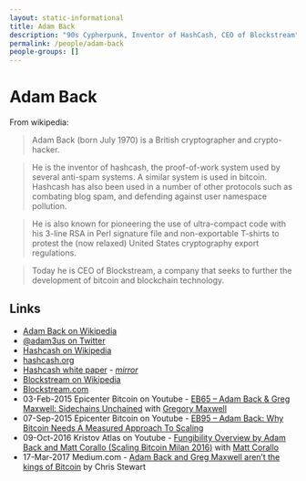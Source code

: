 ```yaml
---
layout: static-informational
title: Adam Back
description: "90s Cypherpunk, Inventor of HashCash, CEO of Blockstream"
permalink: /people/adam-back
people-groups: []
---
```


# Adam Back

From wikipedia:

> Adam Back (born July 1970) is a British cryptographer and crypto-hacker.

> He is the inventor of hashcash, the proof-of-work system used by several anti-spam systems. A similar system is used in bitcoin. Hashcash has also been used in a number of other protocols such as combating blog spam, and defending against user namespace pollution.

> He is also known for pioneering the use of ultra-compact code with his 3-line RSA in Perl signature file and non-exportable T-shirts to protest the (now relaxed) United States cryptography export regulations.

> Today he is CEO of Blockstream, a company that seeks to further the development of bitcoin and blockchain technology.

## Links

* [Adam Back on Wikipedia](https://en.wikipedia.org/wiki/Adam_Back)
* [@adam3us on Twitter](https://twitter.com/adam3us)
* [Hashcash on Wikipedia](https://en.wikipedia.org/wiki/Hashcash)
* [hashcash.org](http://www.hashcash.org/)
* [Hashcash white paper](http://www.hashcash.org/papers/hashcash.pdf) - _[mirror](http://nakamotoinstitute.org/static/docs/hashcash.pdf)_
* [Blockstream on Wikipedia](https://en.wikipedia.org/wiki/Blockstream)
* [Blockstream.com](https://blockstream.com/)
* 03-Feb-2015 Epicenter Bitcoin on Youtube - [EB65 – Adam Back & Greg Maxwell: Sidechains Unchained](https://www.youtube.com/watch?v=jE_elgnIw3M) with [Gregory Maxwell](/people/gregory_maxwell.md)
* 07-Sep-2015 Epicenter Bitcoin on Youtube - [EB95 – Adam Back: Why Bitcoin Needs A Measured Approach To Scaling](https://www.youtube.com/watch?v=wYHyR2E5Pic)
* 09-Oct-2016 Kristov Atlas on Youtube - [Fungibility Overview by Adam Back and Matt Corallo (Scaling Bitcoin Milan 2016)](https://www.youtube.com/watch?v=AvS3tp0qqgA) with [Matt Corallo](/people/matt_corallo.md)
* 17-Mar-2017 Medium.com - [Adam Back and Greg Maxwell aren’t the kings of Bitcoin](https://medium.com/@Chris_Stewart_5/adam-back-and-greg-maxwell-arent-the-kings-of-bitcoin-9e03e0a52177) by Chris Stewart
